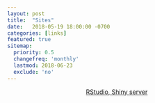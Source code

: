 ```yaml
---
layout: post
title:  "Sites"
date:   2018-05-19 18:00:00 -0700
categories: [links]
featured: true
sitemap:
  priority: 0.5
  changefreq: 'monthly'
  lastmod: 2018-06-23
  exclude: 'no'
---
```


<p align="center">
  <a align="center" href='https://r.pinedo.org'>RStudio, Shiny server</a>
</p>
